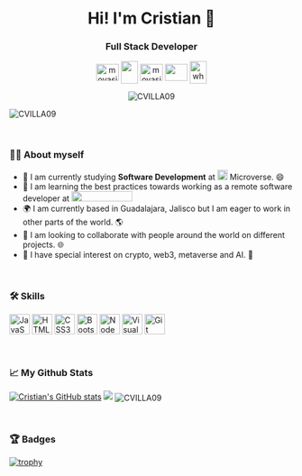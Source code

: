 <h1 align="center">Hi! I'm Cristian 👋</h1>
  
<h3 align="center">Full Stack Developer</h3>

<p align="center">
<a href="https://www.linkedin.com/in/cristian-villa-5b518127b/" target="blank"><img align="center" src="https://cdn.jsdelivr.net/npm/simple-icons@3.0.1/icons/linkedin.svg" alt="moyasi" height="30" width="40" /></a>
<a href="https://github.com/CVILLA09" target="blank" ><img align="center" src="https://raw.githubusercontent.com/danielcranney/readme-generator/main/public/icons/socials/github.svg" width="30" height="40" /></a>
<a href="https://twitter.com/cvillevir](https://twitter.com/cvillevir)" target="blank"><img align="center" src="https://cdn.jsdelivr.net/npm/simple-icons@3.0.1/icons/twitter.svg" alt="moyasi_ginko" height="30" width="40" /></a>
<a href = "mailto: c.villavirgen@gmail.com"><img align="center" src="https://simpleicons.org/icons/gmail.svg" height="30" width="40" /></a>
<a href="https://wa.me/+5213325373226" target="blank" > <img align="center" src='https://cdn.jsdelivr.net/npm/simple-icons@3.0.1/icons/whatsapp.svg' alt='whatsapp' width="30" height='40' /></a>
</p>

<p align="center"> <img src="https://media2.giphy.com/media/qgQUggAC3Pfv687qPC/giphy.gif" alt="CVILLA09"</img> </p>

<p align="left"> <img src="https://komarev.com/ghpvc/?username=CVILLA09&label=Views&color=blue&style=plastic" alt="CVILLA09" /></p>

<br>

### 👨‍💻 About myself

- 🔭  I am currently studying **Software Development** at <img src="https://assets-global.website-files.com/5dbb30f00775d4c32191a4df/5e1d85ec2cfebf729152734b_microverse-logo-modified.png" width="18" height="18"> Microverse. 😄 
- 🌱  I am learning the best practices towards working as a remote software developer at <img src="https://assets-global.website-files.com/5dbb30f00775d4c32191a4df/61b33c641028e40f097ca160_microverse-nav-logo-170.png" width="108" height="18">
- 🌍  I am currently based in Guadalajara, Jalisco but I am eager to work in other parts of the world. 🌎
- 🤝  I am looking to collaborate with people around the world on different projects. 🌐
- 🚀  I have special interest on crypto, web3, metaverse and AI. 🤖

<br>

### 🛠️ Skills

<p align="left">
<a href="https://developer.mozilla.org/en-US/docs/Web/JavaScript" target="_blank" rel="noreferrer"><img src="https://raw.githubusercontent.com/danielcranney/readme-generator/main/public/icons/skills/javascript-colored.svg" width="36" height="36" alt="JavaScript" /></a>
<a href="https://developer.mozilla.org/en-US/docs/Glossary/HTML5" target="_blank" rel="noreferrer"><img src="https://raw.githubusercontent.com/danielcranney/readme-generator/main/public/icons/skills/html5-colored.svg" width="36" height="36" alt="HTML5" /></a>
<!--<a href="https://reactjs.org/" target="_blank" rel="noreferrer"><img src="https://raw.githubusercontent.com/danielcranney/readme-generator/main/public/icons/skills/react-colored.svg" width="36" height="36" alt="React" /></a>-->
<a href="https://www.w3.org/TR/CSS/#css" target="_blank" rel="noreferrer"><img src="https://raw.githubusercontent.com/danielcranney/readme-generator/main/public/icons/skills/css3-colored.svg" width="36" height="36" alt="CSS3" /></a>
<!--<a href="https://www.php.net/" target="_blank" rel="noreferrer"><img src="https://raw.githubusercontent.com/danielcranney/readme-generator/main/public/icons/skills/php-colored.svg" width="36" height="36" alt="PHP" /></a>-->
<a href="https://getbootstrap.com/" target="_blank" rel="noreferrer"><img src="https://raw.githubusercontent.com/danielcranney/readme-generator/main/public/icons/skills/bootstrap-colored.svg" width="36" height="36" alt="Bootstrap" /></a>
<a href="https://nodejs.org/en/" target="_blank" rel="noreferrer"><img src="https://raw.githubusercontent.com/danielcranney/readme-generator/main/public/icons/skills/nodejs-colored.svg" width="36" height="36" alt="NodeJS" /></a>
<!--<a href="https://www.mysql.com/" target="_blank" rel="noreferrer"><img src="https://raw.githubusercontent.com/danielcranney/readme-generator/main/public/icons/skills/mysql-colored.svg" width="36" height="36" alt="MySQL" /></a>
<a href="https://www.python.org/" target="_blank" rel="noreferrer"><img src="https://raw.githubusercontent.com/danielcranney/readme-generator/main/public/icons/skills/python-colored.svg" width="36" height="36" alt="Python" /></a>-->
<a href="https://en.vetores.org/d/visual-studio-code.svg" target="_blank" rel="noreferrer"><img src="https://raw.githubusercontent.com/danielcranney/readme-generator/main/public/icons/skills/vscode-colored.svg" width="36" height="36" alt="Visual Studio Code" /></a>
<a href="https://git-scm.com/" target="_blank" rel="noreferrer"><img src="https://raw.githubusercontent.com/danielcranney/readme-generator/main/public/icons/skills/git-colored.svg" width="36" height="36" alt="Git" /></a>
</p>

<br>

### 📈 My Github Stats

<a href="http://www.github.com/CVILLA09"><img src="https://github-readme-stats.vercel.app/api?username=CVILLA09&show_icons=true&count_private=true&theme=merko&title_color=e25822&icon_color=e25822&ring_color=0891b2&hide_border=true" alt="Cristian's GitHub stats" /></a>
<a href="http://www.github.com/CVILLA09"><img src="https://github-readme-streak-stats.herokuapp.com/?user=CVILLA09&theme=merko&ring=e25822&fire=e25822&currStreakNum=ffffff&currStreakLabel=0891b2&hide_border=true" /></a>
<img align="center" src="https://github-readme-stats.vercel.app/api/top-langs?username=CVILLA09&show_icons=true&theme=merko&layout=compact&hide_border=true" alt="CVILLA09" />

<br>

### 🏆 Badges

[![trophy](https://github-profile-trophy.vercel.app/?username=CVILLA09)](https://github.com/ryo-ma/github-profile-trophy)
